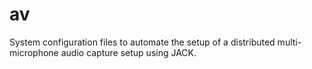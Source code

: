 # av
System configuration files to automate the setup of a distributed multi-microphone audio capture setup using JACK.
